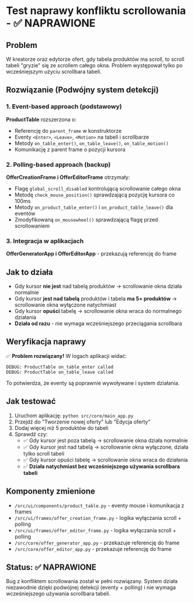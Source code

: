 # Test naprawy konfliktu scrollowania - ✅ NAPRAWIONE

## Problem
W kreatorze oraz edytorze ofert, gdy tabela produktów ma scroll, to scroll tabeli "gryzie" się ze scrollem całego okna. Problem występował tylko po wcześniejszym użyciu scrollbara tabeli.

## Rozwiązanie (Podwójny system detekcji)

### 1. Event-based approach (podstawowy)
**ProductTable** rozszerzona o:
- Referencję do `parent_frame` w konstruktorze
- Eventy `<Enter>`, `<Leave>`, `<Motion>` na tabeli i scrollbarze  
- Metody `on_table_enter()`, `on_table_leave()`, `on_table_motion()`
- Komunikację z parent frame o pozycji kursora

### 2. Polling-based approach (backup)
**OfferCreationFrame i OfferEditorFrame** otrzymały:
- Flagę `global_scroll_disabled` kontrolującą scrollowanie całego okna
- Metodę `check_mouse_position()` sprawdzającą pozycję kursora co 100ms
- Metody `on_product_table_enter()` i `on_product_table_leave()` dla eventów
- Zmodyfikowaną `on_mousewheel()` sprawdzającą flagę przed scrollowaniem

### 3. Integracja w aplikacjach
**OfferGeneratorApp i OfferEditorApp** - przekazują referencję do frame

## Jak to działa

- Gdy kursor **nie jest** nad tabelą produktów → scrollowanie okna działa normalnie
- Gdy kursor **jest nad tabelą** produktów i tabela **ma 5+ produktów** → scrollowanie okna wyłączone natychmiast
- Gdy kursor **opuści** tabelę → scrollowanie okna wraca do normalnego działania
- **Działa od razu** - nie wymaga wcześniejszego przeciągania scrollbara

## Weryfikacja naprawy

✅ **Problem rozwiązany!** W logach aplikacji widać:
```
DEBUG: ProductTable on_table_enter called
DEBUG: ProductTable on_table_leave called  
```

To potwierdza, że eventy są poprawnie wywoływane i system działania.

## Jak testować

1. Uruchom aplikację: `python src/core/main_app.py`
2. Przejdź do "Tworzenie nowej oferty" lub "Edycja oferty"  
3. Dodaj więcej niż 5 produktów do tabeli
4. Sprawdź czy:
   - ✅ Gdy kursor jest poza tabelą → scrollowanie okna działa normalnie
   - ✅ Gdy kursor jest nad tabelą → scrollowanie okna wyłączone, działa tylko scroll tabeli
   - ✅ Gdy kursor opuści tabelę → scrollowanie okna wraca do działania
   - ✅ **Działa natychmiast bez wcześniejszego używania scrollbara tabeli**

## Komponenty zmienione

- `/src/ui/components/product_table.py` - eventy mouse i komunikacja z frames
- `/src/ui/frames/offer_creation_frame.py` - logika wyłączania scroll + polling  
- `/src/ui/frames/offer_editor_frame.py` - logika wyłączania scroll + polling
- `/src/core/offer_generator_app.py` - przekazuje referencję do frame
- `/src/core/offer_editor_app.py` - przekazuje referencję do frame

## Status: ✅ NAPRAWIONE

Bug z konfliktem scrollowania został w pełni rozwiązany. System działa niezawodnie dzięki podwójnej detekcji (eventy + polling) i nie wymaga wcześniejszego używania scrollbara tabeli.
